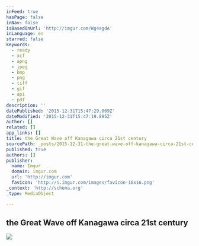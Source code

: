 ```yaml
---
inFeed: true
hasPage: false
inNav: false
isBasedOnUrl: 'http://imgur.com/Wg4agdA'
inLanguage: en
starred: false
keywords:
  - ready
  - xcf
  - apng
  - jpeg
  - bmp
  - png
  - tiff
  - gif
  - api
  - pdf
description: ''
datePublished: '2015-12-31T15:47:29.009Z'
dateModified: '2015-12-31T15:47:19.895Z'
author: []
related: []
app_links: []
title: the Great Wave off Kanagawa circa 21st century
sourcePath: _posts/2015-12-31-the-great-wave-off-kanagawa-circa-21st-century.md
published: true
authors: []
publisher:
  name: Imgur
  domain: imgur.com
  url: 'http://imgur.com'
  favicon: 'http://s.imgur.com/images/favicon-16x16.png'
_context: 'http://schema.org'
_type: MediaObject

---
```

<article style=""><h1>the Great Wave off Kanagawa circa 21st century</h1><img src="https://s3-us-west-2.amazonaws.com/the-grid-img/p/2fde136629d3effc0adaa357fcc082c227089c6a.jpg" /></article>